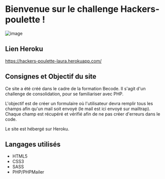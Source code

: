 # Bienvenue sur le challenge Hackers-poulette !

![image](https://user-images.githubusercontent.com/84512435/135850276-f29f3d2f-0e1a-4df3-8601-969062138166.png)


## Lien Heroku
https://hackers-poulette-laura.herokuapp.com/

## Consignes et Objectif du site

Ce site a été créé dans le cadre de la formation Becode. Il s'agit d'un challenge de consolidation, pour se familiariser avec PHP. 

L'objectif est de créer un formulaire où l'utilisateur devra remplir tous les champs afin qu'un mail soit envoyé (le mail est ici envoyé sur mailtrap). Chaque champ est récupéré et vérifié afin de ne pas créer d'erreurs dans le code. 

Le site est hébergé sur Heroku.

## Langages utilisés

- HTML5
- CSS3
- SASS
- PHP/PHPMailer

